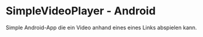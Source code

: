 # SimpleVideoPlayer - Android
Simple Android-App die ein Video anhand eines eines Links abspielen kann.
